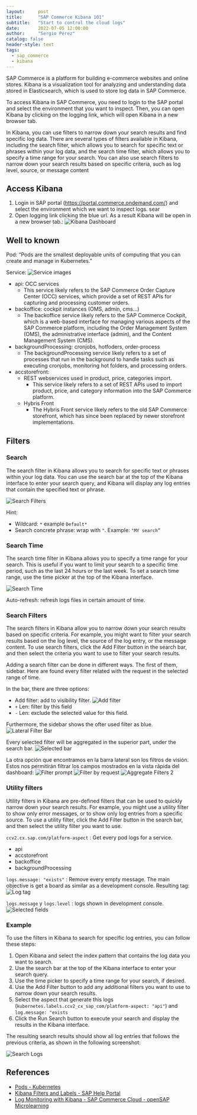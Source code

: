 ```yaml
---
layout:     post
title:      "SAP Commerce Kibana 101"
subtitle:   "Start to control the cloud logs"
date:       2022-07-05 12:00:00
author:     "Sergio Pérez"
catalog: false
header-style: text
tags:
  - sap_commerce
  - kibana
---
```


SAP Commerce is a platform for building e-commerce websites and online stores. Kibana is a visualization tool for analyzing and understanding data stored in Elasticsearch, which is used to store log data in SAP Commerce.

To access Kibana in SAP Commerce, you need to login to the SAP portal and select the environment that you want to inspect. Then, you can open Kibana by clicking on the logging link, which will open Kibana in a new browser tab.

In Kibana, you can use filters to narrow down your search results and find specific log data. There are several types of filters available in Kibana, including the search filter, which allows you to search for specific text or phrases within your log data, and the search time filter, which allows you to specify a time range for your search. You can also use search filters to narrow down your search results based on specific criteria, such as log level, source, or message content

## Access Kibana

1. Login in SAP portal (https://portal.commerce.ondemand.com/) and select the environment which we want to inspect logs.
sear
2. Open logging link clicking the blue url. As a result Kibana will be open in a new browser tab.:
   ![Kibana Dashboard](/img/in-post/post-sap-commerce-kibana-101/kibana-dashboard.png)

## Well to known

Pod: “Pods are the smallest deployable units of computing that you can create and manage in Kubernetes.”

Service:
![Service images](/img/in-post/post-sap-commerce-kibana-101/services.png)  

* api: OCC services
  * This service likely refers to the SAP Commerce Order Capture Center (OCC) services, which provide a set of REST APIs for capturing and processing customer orders.
* backoffice: cockpit instances (OMS, admin, cms…)
  * The backoffice service likely refers to the SAP Commerce Cockpit, which is a web-based interface for managing various aspects of the SAP Commerce platform, including the Order Management System (OMS), the administrative interface (admin), and the Content Management System (CMS).
* backgroundProcessing: cronjobs, hotfoders, order-process
  * The backgroundProcessing service likely refers to a set of processes that run in the background to handle tasks such as executing cronjobs, monitoring hot folders, and processing orders.
* accstorefront:
  * REST webservices used in product, price, categories import.
    * This service likely refers to a set of REST APIs used to import product, price, and category information into the SAP Commerce platform.
  * Hybris Front
    * The Hybris Front service likely refers to the old SAP Commerce storefront, which has since been replaced by newer storefront implementations.

## Filters

### Search

The search filter in Kibana allows you to search for specific text or phrases within your log data. You can use the search bar at the top of the Kibana interface to enter your search query, and Kibana will display any log entries that contain the specified text or phrase.

![Search Filters](/img/in-post/post-sap-commerce-kibana-101/fitlers-search.png)

Hint:

* Wildcard: `*` example `Default*`
* Search concrete phrase: wrap with `"`. Example: `"MY search”`

### Search Time

The search time filter in Kibana allows you to specify a time range for your search. This is useful if you want to limit your search to a specific time period, such as the last 24 hours or the last week. To set a search time range, use the time picker at the top of the Kibana interface.

![Search Time](/img/in-post/post-sap-commerce-kibana-101/filters-search-time.png)

Auto-refresh: refresh logs files in certain amount of time.

### Search Filters

The search filters in Kibana allow you to narrow down your search results based on specific criteria. For example, you might want to filter your search results based on the log level, the source of the log entry, or the message content. To use search filters, click the Add Filter button in the search bar, and then select the criteria you want to use to filter your search results.

Adding a search filter can be done in different ways. The first of them, sidebar. Here are found every filter related with the request in the selected range of time.

In the bar, there are three options:

* Add filter: add to visibility filter.
  ![Add filter](/img/in-post/post-sap-commerce-kibana-101/filters-search-fitlers-add-filter.png)
* `+` Len: filter by this field
* `-` Len: exclude the selected value for this field.

Furthermore, the sidebar shows the ofter used filter as blue.
![Lateral Filter Bar](/img/in-post/post-sap-commerce-kibana-101/filters-search-filter-lateral-bar.png)

Every selected filter will be aggregated in the superior part, under the search bar.
![Selected bar](/img/in-post/post-sap-commerce-kibana-101/filters-seach-filter-selected-bar.png)

La otra opción que encontramos en la barra lateral son los filtros de visión. Estos nos permitirán filtrar los campos mostrados en la vista rápida del dashboard:
![Filter prompt](/img/in-post/post-sap-commerce-kibana-101/filter-prompt.png)
![Filter by request](/img/in-post/post-sap-commerce-kibana-101/filter-by-request.png)
![Aggregate Filters 2](/img/in-post/post-sap-commerce-kibana-101/agregate-filters-2.png)

### Utility filters

Utility filters in Kibana are pre-defined filters that can be used to quickly narrow down your search results. For example, you might use a utility filter to show only error messages, or to show only log entries from a specific source. To use a utility filter, click the Add Filter button in the search bar, and then select the utility filter you want to use.

`ccv2.cx.sap.com/platform-aspect` : Get every pod logs for a service.

* api
* accstorefront
* backoffice
* backgroundProcessing

`logs.message: "exists"` : Remove every empty message. The main objective is get a board as similar as a development console. Resulting tag:
![Log tag](/img/in-post/post-sap-commerce-kibana-101/utility-filter-label.png)

`logs.message` y `logs.level` : logs shown in development console.
![Selected fields](/img/in-post/post-sap-commerce-kibana-101/selected-fields.png)

### Example

To use the filters in Kibana to search for specific log entries, you can follow these steps:

1. Open Kibana and select the index pattern that contains the log data you want to search.
2. Use the search bar at the top of the Kibana interface to enter your search query.
3. Use the time picker to specify a time range for your search, if desired.
4. Use the Add Filter button to add any additional filters you want to use to narrow down your search results.
5. Select the aspect that generate this logs (`kubernetes.labels.ccv2_cx_sap_com/platform-aspect: "api"`) and `log.message: "exists`
6. Click the Run Search button to execute your search and display the results in the Kibana interface.

The resulting search results should show all log entries that follows the previous criteria, as shown in the following screenshot:

![Search Logs](/img/in-post/post-sap-commerce-kibana-101/searching-results.png)

## References

* [Pods - Kubernetes](https://kubernetes.io/docs/concepts/workloads/pods/)
* [Kibana Filters and Labels - SAP Help Portal](https://help.sap.com/viewer/0fa6bcf4736c46f78c248512391eb467/v1905/en-US/0041f0f8421f4c88bb11a371605d93dd.html)
* [Log Monitoring with Kibana - SAP Commerce Cloud - openSAP Microlearning](https://microlearning.opensap.com/media/1_9bcs9qaw)